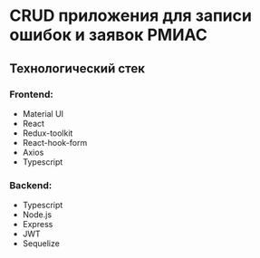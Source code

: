 # CRUD приложения для записи ошибок и заявок РМИАС

## Технологический стек

### Frontend:
- Material UI
- React
- Redux-toolkit
- React-hook-form
- Axios
- Typescript
### Backend:
- Typescript
- Node.js
- Express
- JWT
- Sequelize
